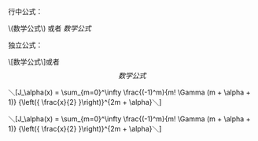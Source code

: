 行中公式：

\\(数学公式\\)  或者 $数学公式$

独立公式：

\\[数学公式\\]或者$$数学公式$$

＼\[J\_\alpha\(x\) = \sum\_{m=0}^\infty \frac{\(-1\)^m}{m! \Gamma \(m + \alpha + 1\)} {\left\({ \frac{x}{2} }\right\)}^{2m + \alpha}＼\]

＼[J_\alpha(x) = \sum_{m=0}^\infty \frac{(-1)^m}{m! \Gamma (m + \alpha + 1)} {\left({ \frac{x}{2} }\right)}^{2m + \alpha}＼] 
